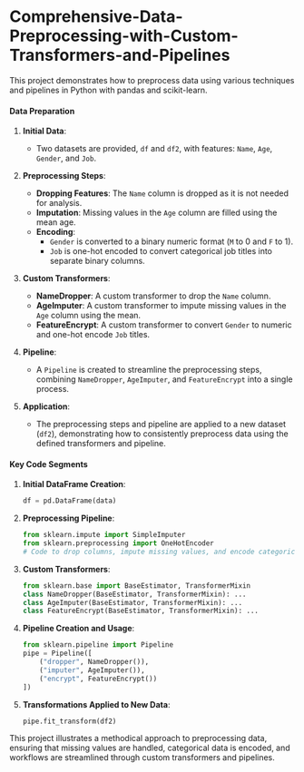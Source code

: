 # Comprehensive-Data-Preprocessing-with-Custom-Transformers-and-Pipelines

This project demonstrates how to preprocess data using various techniques and pipelines in Python with pandas and scikit-learn.

#### Data Preparation
1. **Initial Data**:
   - Two datasets are provided, `df` and `df2`, with features: `Name`, `Age`, `Gender`, and `Job`.

2. **Preprocessing Steps**:
   - **Dropping Features**: The `Name` column is dropped as it is not needed for analysis.
   - **Imputation**: Missing values in the `Age` column are filled using the mean age.
   - **Encoding**:
     - `Gender` is converted to a binary numeric format (`M` to 0 and `F` to 1).
     - `Job` is one-hot encoded to convert categorical job titles into separate binary columns.

3. **Custom Transformers**:
   - **NameDropper**: A custom transformer to drop the `Name` column.
   - **AgeImputer**: A custom transformer to impute missing values in the `Age` column using the mean.
   - **FeatureEncrypt**: A custom transformer to convert `Gender` to numeric and one-hot encode `Job` titles.

4. **Pipeline**:
   - A `Pipeline` is created to streamline the preprocessing steps, combining `NameDropper`, `AgeImputer`, and `FeatureEncrypt` into a single process.

5. **Application**:
   - The preprocessing steps and pipeline are applied to a new dataset (`df2`), demonstrating how to consistently preprocess data using the defined transformers and pipeline.

#### Key Code Segments
1. **Initial DataFrame Creation**:
   ```python
   df = pd.DataFrame(data)
   ```

2. **Preprocessing Pipeline**:
   ```python
   from sklearn.impute import SimpleImputer
   from sklearn.preprocessing import OneHotEncoder
   # Code to drop columns, impute missing values, and encode categorical features
   ```

3. **Custom Transformers**:
   ```python
   from sklearn.base import BaseEstimator, TransformerMixin
   class NameDropper(BaseEstimator, TransformerMixin): ...
   class AgeImputer(BaseEstimator, TransformerMixin): ...
   class FeatureEncrypt(BaseEstimator, TransformerMixin): ...
   ```

4. **Pipeline Creation and Usage**:
   ```python
   from sklearn.pipeline import Pipeline
   pipe = Pipeline([
       ("dropper", NameDropper()),
       ("imputer", AgeImputer()), 
       ("encrypt", FeatureEncrypt())   
   ])
   ```

5. **Transformations Applied to New Data**:
   ```python
   pipe.fit_transform(df2)
   ```

This project illustrates a methodical approach to preprocessing data, ensuring that missing values are handled, categorical data is encoded, and workflows are streamlined through custom transformers and pipelines.
